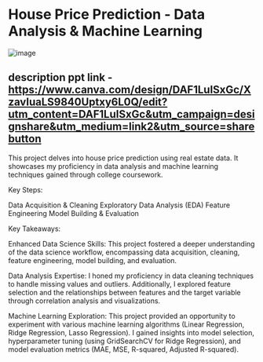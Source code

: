 # House Price Prediction - Data Analysis & Machine Learning
![image](https://github.com/mrunali25/House_Price_Prediction__Python/assets/69971933/c68d6fa2-7ce1-4519-9ad6-a03ad2a01415)

## description ppt link - https://www.canva.com/design/DAF1LuISxGc/XzavIuaLS9840Uptxy6L0Q/edit?utm_content=DAF1LuISxGc&utm_campaign=designshare&utm_medium=link2&utm_source=sharebutton

This project delves into house price prediction using real estate data. It showcases my proficiency in data analysis and machine learning techniques gained through college coursework.

Key Steps:

Data Acquisition & Cleaning
Exploratory Data Analysis (EDA)
Feature Engineering
Model Building & Evaluation


Key Takeaways:

Enhanced Data Science Skills: This project fostered a deeper understanding of the data science workflow, encompassing data acquisition, cleaning, feature engineering, model building, and evaluation.

Data Analysis Expertise: I honed my proficiency in data cleaning techniques to handle missing values and outliers. Additionally, I explored feature selection and the relationships between features and the target variable through correlation analysis and visualizations.

Machine Learning Exploration: This project provided an opportunity to experiment with various machine learning algorithms (Linear Regression, Ridge Regression, Lasso Regression). I gained insights into model selection, hyperparameter tuning (using GridSearchCV for Ridge Regression), and model evaluation metrics (MAE, MSE, R-squared, Adjusted R-squared).
